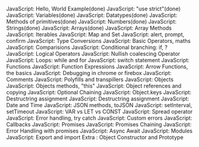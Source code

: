 JavaScript: Hello, World Example(done)
JavaScript: "use strict"(done)
JavaScript: Variables(done)
JavaScript: Datatypes(done)
JavaScript: Methods of primitives(done)
JavaScript: Numbers(done)
JavaScript: Strings(done)
JavaScript: Arrays(done)
JavaScript: Array Methods
JavaScript: Iterables
JavaScript: Map and Set
JavaScript: alert, prompt, confirm
JavaScript: Type Conversions
JavaScript: Basic Operators, maths
JavaScript: Comparisions
JavaScript: Conditional branching: if, ?
JavaScript: Logical Operators
JavaScript: Nullish coalescing Operator
JavaScript: Loops: while and for
JavaScript: switch statement
JavaScript: Functions
JavaScript: Function Expressions
JavaScript: Arrow Functions, the basics
JavaScript: Debugging in chrome or firebox
JavaScript: Comments
JavaScript: Polyfills and transpillers
JavaScript: Objects
JavaScript: Objects methods, "this"
JavaScript: Object references and copying
JavaScript: Optional Chaining
JavaScript: Object.keys
JavaScript: Destructring assignment
JavaScript: Destructring assignment
JavaScript: Date and Time
JavaScript: JSON methods, toJSON
JavaScript: setInterval, setTimeout
JavaScript: VAR vs LET vs CONST
JavaScript: Spread operator
JavaScript: Error handling, try catch
JavaScript: Custom errors
JavaScript: Callbacks
JavaScript: Promises
JavaScript: Promises Chaining
JavaScript: Error Handling with promises
JavaScript: Async Await
JavaScript: Modules
JavaScript: Export and import
Extra : Object Constructor and Prototype

